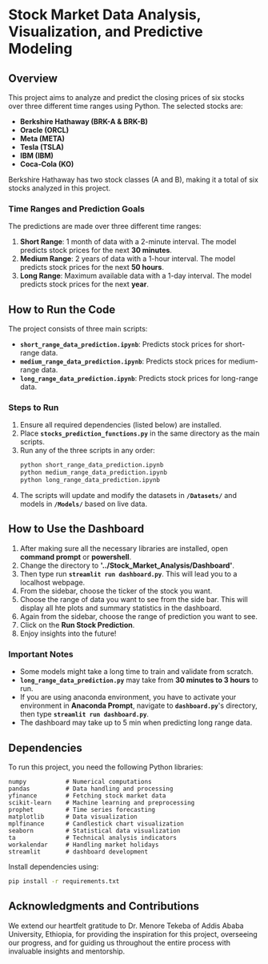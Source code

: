 # Stock Market Data Analysis, Visualization, and Predictive Modeling

## Overview
This project aims to analyze and predict the closing prices of six stocks over three different time ranges using Python. The selected stocks are:

- **Berkshire Hathaway (BRK-A & BRK-B)**
- **Oracle (ORCL)**
- **Meta (META)**
- **Tesla (TSLA)**
- **IBM (IBM)**
- **Coca-Cola (KO)**

Berkshire Hathaway has two stock classes (A and B), making it a total of six stocks analyzed in this project.

### **Time Ranges and Prediction Goals**
The predictions are made over three different time ranges:

1. **Short Range**: 1 month of data with a 2-minute interval. The model predicts stock prices for the next **30 minutes**.
2. **Medium Range**: 2 years of data with a 1-hour interval. The model predicts stock prices for the next **50 hours**.
3. **Long Range**: Maximum available data with a 1-day interval. The model predicts stock prices for the next **year**.

## **How to Run the Code**
The project consists of three main scripts:

- **`short_range_data_prediction.ipynb`**: Predicts stock prices for short-range data.
- **`medium_range_data_prediction.ipynb`**: Predicts stock prices for medium-range data.
- **`long_range_data_prediction.ipynb`**: Predicts stock prices for long-range data.

### **Steps to Run**
1. Ensure all required dependencies (listed below) are installed.
2. Place **`stocks_prediction_functions.py`** in the same directory as the main scripts.
3. Run any of the three scripts in any order:
   ```sh
   python short_range_data_prediction.ipynb
   python medium_range_data_prediction.ipynb
   python long_range_data_prediction.ipynb
   ```
4. The scripts will update and modify the datasets in **`/Datasets/`** and models in **`/Models/`** based on live data.

## **How to Use the Dashboard**
1. After making sure all the necessary libraries are installed, open **command prompt** or **powershell**.
2. Change the directory to **'../Stock_Market_Analysis/Dashboard'**.
3. Then type run **`streamlit run dashboard.py`**. This will lead you to a localhost webpage.
4. From the sidebar, choose the ticker of the stock you want. 
5. Choose the range of data you want to see from the side bar. This will display all hte plots and summary statistics in the dashboard.
6. Again from the sidebar, choose the range of prediction you want to see.
7. Click on the **Run Stock Prediction**.
8. Enjoy insights into the future!

### **Important Notes**
- Some models might take a long time to train and validate from scratch.
- **`long_range_data_prediction.py`** may take from **30 minutes to 3 hours** to run.
- If you are using anaconda environment, you have to activate your environment in **Anaconda Prompt**, navigate to **`dashboard.py`**'s directory, then type **`streamlit run dashboard.py`**.
- The dashboard may take up to 5 min when predicting long range data.

## **Dependencies**
To run this project, you need the following Python libraries:

```plaintext
numpy           # Numerical computations
pandas          # Data handling and processing
yfinance        # Fetching stock market data
scikit-learn    # Machine learning and preprocessing
prophet         # Time series forecasting
matplotlib      # Data visualization
mplfinance      # Candlestick chart visualization
seaborn         # Statistical data visualization
ta              # Technical analysis indicators
workalendar     # Handling market holidays
streamlit       # dashboard development
```
Install dependencies using:
```sh
pip install -r requirements.txt
```

## **Acknowledgments and Contributions**
We extend our heartfelt gratitude to Dr. Menore Tekeba of Addis Ababa University, Ethiopia, for providing the inspiration for this project, overseeing our progress, and for guiding us throughout the entire process with invaluable insights and mentorship.